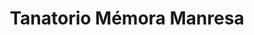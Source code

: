 ---
title: "Tanatorio Mémora Manresa"
url: /manresa/tanatorio-memora-manresa/
shop: directores de funerarias
---